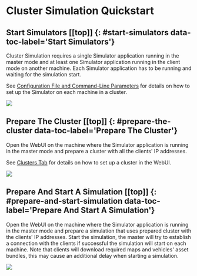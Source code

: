 # Cluster Simulation Quickstart [](#top)
## Start Simulators [[top]] {: #start-simulators data-toc-label='Start Simulators'}

Cluster Simulation requires a single Simulator application running in the master mode and at least one Simulator application running in the client mode on another machine. Each Simulator application has to be running and waiting for the simulation start.

See [Configuration File and Command-Line Parameters](config-and-cmd-line-params.md) for details on how to set up the Simulator on each machine in a cluster.

[![](images/distributed-awaiting-simulator.png)](images/full_size_images/distributed-awaiting-simulator.png)

## Prepare The Cluster [[top]] {: #prepare-the-cluster data-toc-label='Prepare The Cluster'}

Open the WebUI on the machine where the Simulator application is running in the master mode and prepare a cluster with all the clients' IP addresses. 

See [Clusters Tab](clusters-tab.md) for details on how to set up a cluster in the WebUI.

[![](images/distributed-local-cluster.png)](images/full_size_images/distributed-local-cluster.png)

## Prepare And Start A Simulation [[top]] {: #prepare-and-start-simulation data-toc-label='Prepare And Start A Simulation'}

Open the WebUI on the machine where the Simulator application is running in the master mode and prepare a simulation that uses prepared cluster with the clients' IP addresses. Start the simulation, the master will try to establish a connection with the clients if successful the simulation will start on each machine. Note that clients will download required maps and vehicles' asset bundles, this may cause an additional delay when starting a simulation.

[![](images/distributed-local-simulation.png)](images/full_size_images/distributed-local-simulation.png)